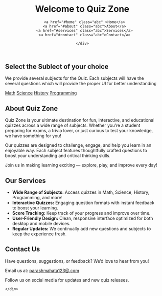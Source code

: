 
<html>
<!DOCTYPE html><html lang="en">
<head>
  <meta charset="UTF-8">
  <meta name="viewport" content="width=device-width, initial-scale=1.0">
  <title>Select Subject</title>
  <link rel="stylesheet" href="project.css">
</head>
<body>
  <header>
    <h1>Welcome to Quiz Zone</h1>
     <div class="navbar">
      
      <a href="#home" class="abc" >Home</a>
      <a href="#about" class="abc">About</a>
      <a href="#services" class="abc">Services</a>
      <a href="#contact" class="abc">Contact</a>
        
    </div>
    
  </header>
  <section id="home">
    <h2></h2>
  <div class="first-div">
    <h2>Select the Sublect of your choice </h2>
    <p>We provide several subjects for the Quiz. Each subjects will have the 
      several questions which will provide the proper UI for better understanding
    </p>
    
  <div class="subject-grid">
    <a href="math.html" class="subject-card">Math</a>
    <a href="science.html" class="subject-card">Science</a>
    <a href="History.html" class="subject-card">History</a>
    <a href="Programming.html" class="subject-card">Programming</a>
  </div>
  </div>
  </section>
  <section id="about">
    <div class="about-container">
      <h2>About Quiz Zone</h2>
      <p>Quiz Zone is your ultimate destination for fun, interactive, and educational quizzes across a wide range of subjects. Whether you're a student preparing for exams, a trivia lover, or just curious to test your knowledge, we have something for you!</p>
      <p>Our quizzes are designed to challenge, engage, and help you learn in an enjoyable way. Each subject features thoughtfully crafted questions to boost your understanding and critical thinking skills.</p>
      <p>Join us in making learning exciting — explore, play, and improve every day!</p>
    </div>
  </section>
  <section id="services">
    <div class="services-container">
      <h2>Our Services</h2>
      <ul>
        <li><strong>Wide Range of Subjects:</strong> Access quizzes in Math, Science, History, Programming, and more!</li>
        <li><strong>Interactive Quizzes:</strong> Engaging question formats with instant feedback to boost your learning.</li>
        <li><strong>Score Tracking:</strong> Keep track of your progress and improve over time.</li>
        <li><strong>User-Friendly Design:</strong> Clean, responsive interface optimized for both desktop and mobile devices.</li>
        <li><strong>Regular Updates:</strong> We continually add new questions and subjects to keep the experience fresh.</li>
      </ul>
    </div>
  </section>
  <section id="contact">
    <div class="contact-container">
      <h2>Contact Us</h2>
      <p>Have questions, suggestions, or feedback? We’d love to hear from you!</p>
      <p>Email us at: <a href="parashmahata123@gmail.com">parashmahata123@.com</a></p>
      <p>Follow us on social media for updates and new quiz releases.</p>
      
    </div>
  </section>
  
  
</body>
</html>
